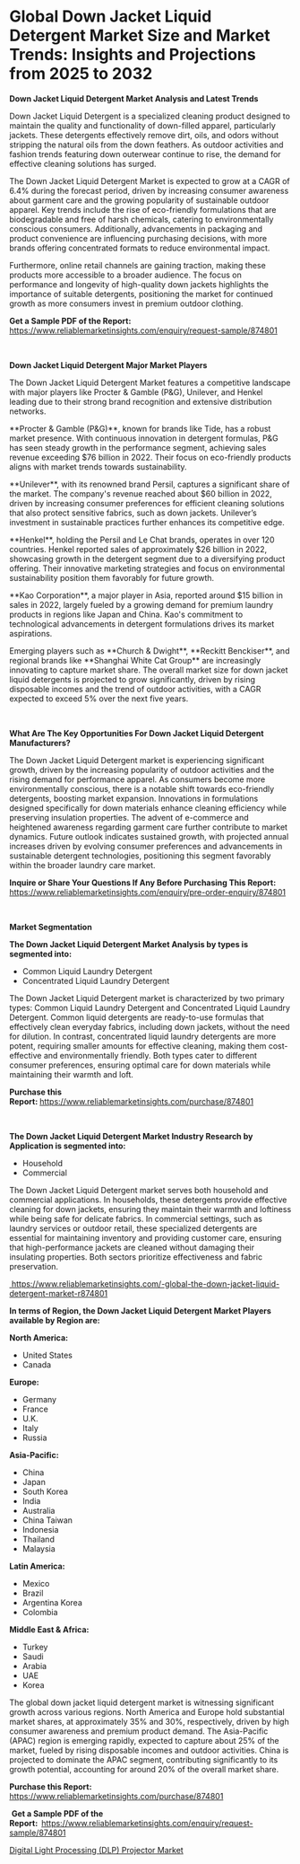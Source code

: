 <p><h1>Global Down Jacket Liquid Detergent Market Size and Market Trends: Insights and Projections from 2025 to 2032</h1></p><p><strong>Down Jacket Liquid Detergent Market Analysis and Latest Trends</strong></p>
<p><p>Down Jacket Liquid Detergent is a specialized cleaning product designed to maintain the quality and functionality of down-filled apparel, particularly jackets. These detergents effectively remove dirt, oils, and odors without stripping the natural oils from the down feathers. As outdoor activities and fashion trends featuring down outerwear continue to rise, the demand for effective cleaning solutions has surged.</p><p>The Down Jacket Liquid Detergent Market is expected to grow at a CAGR of 6.4% during the forecast period, driven by increasing consumer awareness about garment care and the growing popularity of sustainable outdoor apparel. Key trends include the rise of eco-friendly formulations that are biodegradable and free of harsh chemicals, catering to environmentally conscious consumers. Additionally, advancements in packaging and product convenience are influencing purchasing decisions, with more brands offering concentrated formats to reduce environmental impact.</p><p>Furthermore, online retail channels are gaining traction, making these products more accessible to a broader audience. The focus on performance and longevity of high-quality down jackets highlights the importance of suitable detergents, positioning the market for continued growth as more consumers invest in premium outdoor clothing.</p></p>
<p><strong>Get a Sample PDF of the Report:&nbsp;</strong> <a href="https://www.reliablemarketinsights.com/enquiry/request-sample/874801?utm_campaign=2535&utm_medium=2&utm_source=Github&utm_content=ia&utm_term=21032025&utm_id=down-jacket-liquid-detergent">https://www.reliablemarketinsights.com/enquiry/request-sample/874801</a></p>
<p>&nbsp;</p>
<p><strong>Down Jacket Liquid Detergent Major Market Players</strong></p>
<p><p>The Down Jacket Liquid Detergent Market features a competitive landscape with major players like Procter & Gamble (P&G), Unilever, and Henkel leading due to their strong brand recognition and extensive distribution networks. </p><p>**Procter & Gamble (P&G)**, known for brands like Tide, has a robust market presence. With continuous innovation in detergent formulas, P&G has seen steady growth in the performance segment, achieving sales revenue exceeding $76 billion in 2022. Their focus on eco-friendly products aligns with market trends towards sustainability.</p><p>**Unilever**, with its renowned brand Persil, captures a significant share of the market. The company's revenue reached about $60 billion in 2022, driven by increasing consumer preferences for efficient cleaning solutions that also protect sensitive fabrics, such as down jackets. Unilever’s investment in sustainable practices further enhances its competitive edge.</p><p>**Henkel**, holding the Persil and Le Chat brands, operates in over 120 countries. Henkel reported sales of approximately $26 billion in 2022, showcasing growth in the detergent segment due to a diversifying product offering. Their innovative marketing strategies and focus on environmental sustainability position them favorably for future growth.</p><p>**Kao Corporation**, a major player in Asia, reported around $15 billion in sales in 2022, largely fueled by a growing demand for premium laundry products in regions like Japan and China. Kao's commitment to technological advancements in detergent formulations drives its market aspirations.</p><p>Emerging players such as **Church & Dwight**, **Reckitt Benckiser**, and regional brands like **Shanghai White Cat Group** are increasingly innovating to capture market share. The overall market size for down jacket liquid detergents is projected to grow significantly, driven by rising disposable incomes and the trend of outdoor activities, with a CAGR expected to exceed 5% over the next five years.</p></p>
<p>&nbsp;</p>
<p><strong>What Are The Key Opportunities For Down Jacket Liquid Detergent Manufacturers?</strong></p>
<p><p>The Down Jacket Liquid Detergent market is experiencing significant growth, driven by the increasing popularity of outdoor activities and the rising demand for performance apparel. As consumers become more environmentally conscious, there is a notable shift towards eco-friendly detergents, boosting market expansion. Innovations in formulations designed specifically for down materials enhance cleaning efficiency while preserving insulation properties. The advent of e-commerce and heightened awareness regarding garment care further contribute to market dynamics. Future outlook indicates sustained growth, with projected annual increases driven by evolving consumer preferences and advancements in sustainable detergent technologies, positioning this segment favorably within the broader laundry care market.</p></p>
<p><strong>Inquire or Share Your Questions If Any Before Purchasing This Report:</strong> <a href="https://www.reliablemarketinsights.com/enquiry/pre-order-enquiry/874801?utm_campaign=2535&utm_medium=2&utm_source=Github&utm_content=ia&utm_term=21032025&utm_id=down-jacket-liquid-detergent">https://www.reliablemarketinsights.com/enquiry/pre-order-enquiry/874801</a></p>
<p>&nbsp;</p>
<p><strong>Market Segmentation</strong></p>
<p><strong>The Down Jacket Liquid Detergent Market Analysis by types is segmented into:</strong></p>
<p><ul><li>Common Liquid Laundry Detergent</li><li>Concentrated Liquid Laundry Detergent</li></ul></p>
<p><p>The Down Jacket Liquid Detergent market is characterized by two primary types: Common Liquid Laundry Detergent and Concentrated Liquid Laundry Detergent. Common liquid detergents are ready-to-use formulas that effectively clean everyday fabrics, including down jackets, without the need for dilution. In contrast, concentrated liquid laundry detergents are more potent, requiring smaller amounts for effective cleaning, making them cost-effective and environmentally friendly. Both types cater to different consumer preferences, ensuring optimal care for down materials while maintaining their warmth and loft.</p></p>
<p><strong>Purchase this Report:&nbsp;</strong><a href="https://www.reliablemarketinsights.com/purchase/874801?utm_campaign=2535&utm_medium=2&utm_source=Github&utm_content=ia&utm_term=21032025&utm_id=down-jacket-liquid-detergent">https://www.reliablemarketinsights.com/purchase/874801</a></p>
<p>&nbsp;</p>
<p><strong>The Down Jacket Liquid Detergent Market Industry Research by Application is segmented into:</strong></p>
<p><ul><li>Household</li><li>Commercial</li></ul></p>
<p><p>The Down Jacket Liquid Detergent market serves both household and commercial applications. In households, these detergents provide effective cleaning for down jackets, ensuring they maintain their warmth and loftiness while being safe for delicate fabrics. In commercial settings, such as laundry services or outdoor retail, these specialized detergents are essential for maintaining inventory and providing customer care, ensuring that high-performance jackets are cleaned without damaging their insulating properties. Both sectors prioritize effectiveness and fabric preservation.</p></p>
<p><a href="https://www.reliablemarketinsights.com/-global-the-down-jacket-liquid-detergent-market-r874801?utm_campaign=2535&utm_medium=2&utm_source=Github&utm_content=ia&utm_term=21032025&utm_id=down-jacket-liquid-detergent">&nbsp;https://www.reliablemarketinsights.com/-global-the-down-jacket-liquid-detergent-market-r874801</a></p>
<p><strong>In terms of Region, the Down Jacket Liquid Detergent Market Players available by Region are:</strong></p>
<p>
    <p> <strong> North America: </strong>
        <ul>
            <li>United States</li>
            <li>Canada</li>
        </ul>
        </p> 
    <p> <strong> Europe: </strong>
        <ul>
            <li>Germany</li>
            <li>France</li>
            <li>U.K.</li>
            <li>Italy</li>
            <li>Russia</li>
        </ul>
        </p> 
    <p> <strong> Asia-Pacific: </strong>
        <ul>
            <li>China</li>
            <li>Japan</li>
            <li>South Korea</li>
            <li>India</li>
            <li>Australia</li>
            <li>China Taiwan</li>
            <li>Indonesia</li>
            <li>Thailand</li>
            <li>Malaysia</li>
        </ul>
        </p> 
    <p> <strong> Latin America: </strong>
        <ul>
            <li>Mexico</li>
            <li>Brazil</li>
            <li>Argentina Korea</li>
            <li>Colombia</li>
        </ul>
        </p> 
    <p> <strong> Middle East & Africa: </strong>
        <ul>
            <li>Turkey</li>
            <li>Saudi</li>
            <li>Arabia</li>
            <li>UAE</li>
            <li>Korea</li>
        </ul>
    </p>
    </p>
<p><p>The global down jacket liquid detergent market is witnessing significant growth across various regions. North America and Europe hold substantial market shares, at approximately 35% and 30%, respectively, driven by high consumer awareness and premium product demand. The Asia-Pacific (APAC) region is emerging rapidly, expected to capture about 25% of the market, fueled by rising disposable incomes and outdoor activities. China is projected to dominate the APAC segment, contributing significantly to its growth potential, accounting for around 20% of the overall market share.</p></p>
<p><strong>Purchase this Report: </strong><a href="https://www.reliablemarketinsights.com/purchase/874801?utm_campaign=2535&utm_medium=2&utm_source=Github&utm_content=ia&utm_term=21032025&utm_id=down-jacket-liquid-detergent">https://www.reliablemarketinsights.com/purchase/874801</a></p>
<p>&nbsp;<strong>Get a Sample PDF of the Report:&nbsp;&nbsp;</strong><a href="https://www.reliablemarketinsights.com/enquiry/request-sample/874801?utm_campaign=2535&utm_medium=2&utm_source=Github&utm_content=ia&utm_term=21032025&utm_id=down-jacket-liquid-detergent">https://www.reliablemarketinsights.com/enquiry/request-sample/874801</a></p>
<p><strong></strong></p>
<p><p><a href="https://github.com/sherikacas30/Market-Research-Report-List-1/blob/main/digital-light-processing-dlp-projector-market.md?utm_campaign=2535&utm_medium=2&utm_source=Github&utm_content=ia&utm_term=21032025&utm_id=down-jacket-liquid-detergent">Digital Light Processing (DLP) Projector Market</a></p></p>